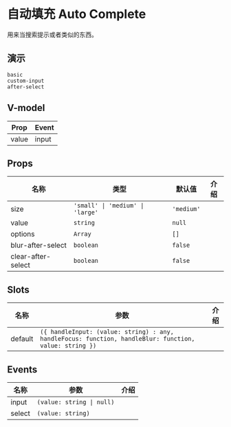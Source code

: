 # 自动填充 Auto Complete
用来当搜索提示或者类似的东西。
## 演示
```demo
basic
custom-input
after-select
```

## V-model
|Prop|Event|
|-|-|
|value|input|

## Props
|名称|类型|默认值|介绍|
|-|-|-|-|
|size|`'small' \| 'medium' \| 'large'`|`'medium'`||
|value|`string`|`null`||
|options|`Array`|`[]`||
|blur-after-select|`boolean`|`false`||
|clear-after-select|`boolean`|`false`||

## Slots
|名称|参数|介绍|
|-|-|-|
|default|`({ handleInput: (value: string) : any, handleFocus: function, handleBlur: function, value: string })`||

## Events
|名称|参数|介绍|
|-|-|-|
|input|`(value: string \| null)`||
|select|`(value: string)`||
